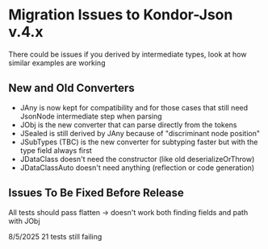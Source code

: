 # Migration Issues to Kondor-Json v.4.x
There could be issues if you derived by intermediate types, look at how similar examples are working

## New and Old Converters

- JAny is now kept for compatibility and for those cases that still need JsonNode intermediate step when parsing
- JObj is the new converter that can parse directly from the tokens
- JSealed is still derived by JAny because of "discriminant node position"
- JSubTypes (TBC) is the new converter for subtyping faster but with the type field always first
- JDataClass doesn't need the constructor (like old deserializeOrThrow)
- JDataClassAuto doesn't need anything (reflection or code generation)

## Issues To Be Fixed Before Release

All tests should pass
flatten -> doesn't work both finding fields and path with JObj

8/5/2025 21 tests still failing